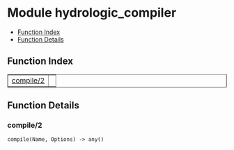 

# Module hydrologic_compiler #
* [Function Index](#index)
* [Function Details](#functions)

<a name="index"></a>

## Function Index ##


<table width="100%" border="1" cellspacing="0" cellpadding="2" summary="function index"><tr><td valign="top"><a href="#compile-2">compile/2</a></td><td></td></tr></table>


<a name="functions"></a>

## Function Details ##

<a name="compile-2"></a>

### compile/2 ###

`compile(Name, Options) -> any()`

